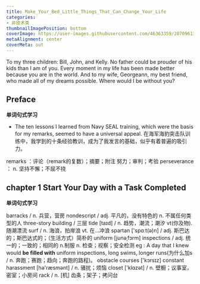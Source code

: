 ```yaml
---
title: Make_Your_Bed_Little_Things_That_Can_Change_Your_Life
categories:
- 非技术类
thumbnailImagePosition: bottom
coverImage: https://user-images.githubusercontent.com/46363359/207096139-b7700474-bc00-426c-a342-b61a7d7da10e.jpg
metaAlignment: center
coverMeta: out
---
```


To my three children: Bill, John, and Kelly. No father could be prouder of his kids than I am of you. Every moment in my life has been made better because you are in the world.
And to my wife, Georgeann, my best friend, who made all of my dreams possible. Where would I be without you?

<!-- more -->

## Preface

**单词句式学习**
- The ten lessons I learned from Navy SEAL training, which were the basis for my remarks, seemed to have a universal appeal.
在海军海豹突击队训练中，我学到的十条经验教训，成为了我发言的基础，似乎有着普遍的吸引力。

remarks ：评论（remark的复数）；摘要；附注
努力；审判；考验
perseverance ： n. 坚持不懈；不屈不挠

## chapter 1 Start Your Day with a Task Completed


**单词句式学习**

barracks / n. 兵营，营房
nondescript / adj. 平凡的，没有特色的 n. 不属任何类型的人
three-story building / 三层
tide [taɪd] / n. 趋势，潮流；潮汐  vt(你及物). 随潮漂流
surf / n. 海浪，拍岸浪 vt. 在…冲浪
spartan ['spɑːt(ə)n] / adj. 斯巴达的；斯巴达式的；（生活方式）简朴的
uniform [junəˌfɔrm] inspections / adj. 统一的；一致的；相同的 n.制服 n. 检查；视察；安全检测
eg : A day that I knew would **be filled with** uniform inspections, long swims, longer runs(为什么加s / n. 奔跑；赛跑；趋向；奔跑的路程)。
obstacle courses ['kɔrsɪz] 
constant harassment [hə'ræsmənt] / n. 骚扰；烦恼
closet ['klɑzət] / n. 壁橱；议事室，密室；小房间
rack  / n. [机] 齿条；架子；拷问台